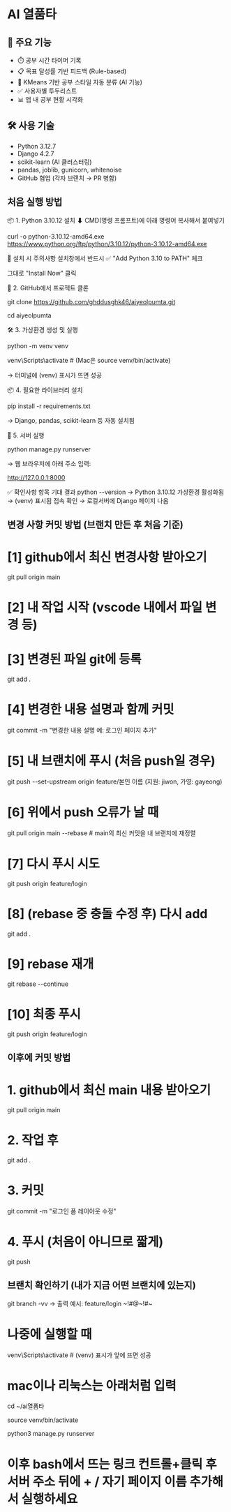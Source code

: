 # AI 열품타

## 📌 주요 기능
- ⏱️ 공부 시간 타이머 기록
- 📋 목표 달성률 기반 피드백 (Rule-based)
- 🧠 KMeans 기반 공부 스타일 자동 분류 (AI 기능)
- ✅ 사용자별 투두리스트
- 📊 앱 내 공부 현황 시각화

## 🛠️ 사용 기술
- Python 3.12.7
- Django 4.2.7
- scikit-learn (AI 클러스터링)
- pandas, joblib, gunicorn, whitenoise
- GitHub 협업 (각자 브랜치 → PR 병합)

## 처음 실행 방법 
📦 1. Python 3.10.12 설치
⬇ CMD(명령 프롬프트)에 아래 명령어 복사해서 붙여넣기

curl -o python-3.10.12-amd64.exe https://www.python.org/ftp/python/3.10.12/python-3.10.12-amd64.exe

🔧 설치 시 주의사항
설치창에서 반드시 ✅ "Add Python 3.10 to PATH" 체크

그대로 "Install Now" 클릭

📁 2. GitHub에서 프로젝트 클론

git clone https://github.com/ghddusghk46/aiyeolpumta.git

cd aiyeolpumta

🛠️ 3. 가상환경 생성 및 실행

python -m venv venv

venv\Scripts\activate     # (Mac은 source venv/bin/activate)

→ 터미널에 (venv) 표시가 뜨면 성공

📦 4. 필요한 라이브러리 설치

pip install -r requirements.txt

→ Django, pandas, scikit-learn 등 자동 설치됨

🚀 5. 서버 실행

python manage.py runserver

→ 웹 브라우저에 아래 주소 입력:

http://127.0.0.1:8000

✅ 확인사항
항목	기대 결과
python --version	→ Python 3.10.12
가상환경 활성화됨	→ (venv) 표시됨
접속 확인	→ 로컬서버에 Django 페이지 나옴

## 변경 사항 커밋 방법 (브랜치 만든 후 처음 기준)
# [1] github에서 최신 변경사항 받아오기
git pull origin main

# [2] 내 작업 시작 (vscode 내에서 파일 변경 등)

# [3] 변경된 파일 git에 등록
git add .

# [4] 변경한 내용 설명과 함께 커밋
git commit -m "변경한 내용 설명 예: 로그인 페이지 추가"

# [5] 내 브랜치에 푸시 (처음 push일 경우)
git push --set-upstream origin feature/본인 이름 (지원: jiwon, 가영: gayeong)

# [6] 위에서 push 오류가 날 때
git pull origin main --rebase  # main의 최신 커밋을 내 브랜치에 재정렬

# [7] 다시 푸시 시도
git push origin feature/login

# [8] (rebase 중 충돌 수정 후) 다시 add
git add .

# [9] rebase 재개
git rebase --continue

# [10] 최종 푸시
git push origin feature/login


## 이후에 커밋 방법 
# 1. github에서 최신 main 내용 받아오기
git pull origin main

# 2. 작업 후
git add .

# 3. 커밋
git commit -m "로그인 폼 레이아웃 수정"

# 4. 푸시 (처음이 아니므로 짧게)
git push


## 브랜치 확인하기 (내가 지금 어떤 브랜치에 있는지)
git branch -vv
-> 출력 예시: feature/login ~!#@~!#~

# 나중에 실행할 때


venv\Scripts\activate # (venv) 표시가 앞에 뜨면 성공

# mac이나 리눅스는 아래처럼 입력
cd ~/ai열품타

source venv/bin/activate

python3 manage.py runserver



# 이후 bash에서 뜨는 링크 컨트롤+클릭 후 서버 주소 뒤에 + / 자기 페이지 이름 추가해서 실행하세요
